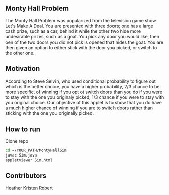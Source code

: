 ## Monty Hall Problem

The Monty Hall Problem was popularized from the television game show Let's Make A Deal. You are presented with three doors; one has a large cash prize, such as a car, behind it while the other two hide more undesirable prizes, such as a goat. You pick any door you would like, then oen of the two doors you did not pick is opened that hides the goat. You are then given an option to either stick with the door you picked, or switch to the other one.

## Motivation

According to Steve Selvin, who used conditional probability to figure out which is the better choice, you have a higher probability, 2/3 chance to be more specific, of winning if you opt ot switch doors than you do if you were to stay with the one you originaly picked, 1/3 chance if you were to stay with you original choice. Our objective of this applet is to show that you do have a much higher chance of winning if you are to switch doors rather than sticking with the one you originally picked.

## How to run

Clone repo
```bash
cd ~/YOUR_PATH/MontyHallSim
javac Sim.java
appletviewer Sim.html
```

## Contributors

Heather
Kristen
Robert


